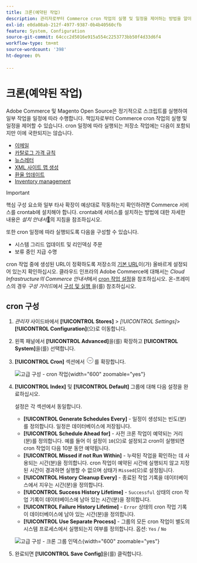 ```yaml
---
title: 크론(예약된 작업)
description: 관리자로부터 Commerce cron 작업의 실행 및 일정을 제어하는 방법을 알아봅니다.
exl-id: e0da08ab-212f-4977-9387-0b4b40560cfb
feature: System, Configuration
source-git-commit: 64ccc2d5016e915a554c2253773bb50f4d33d6f4
workflow-type: tm+mt
source-wordcount: '398'
ht-degree: 0%

---
```


# 크론(예약된 작업)

Adobe Commerce 및 Magento Open Source은 정기적으로 스크립트를 실행하여 일부 작업을 일정에 따라 수행합니다. 책임자로부터 Commerce cron 작업의 실행 및 일정을 제어할 수 있습니다. cron 일정에 따라 실행되는 저장소 작업에는 다음이 포함되지만 이에 국한되지는 않습니다.

- [이메일](email-communications.md)
- [카탈로그 가격 규칙](../merchandising-promotions/price-rules-catalog.md)
- [뉴스레터](../merchandising-promotions/newsletters.md)
- [XML 사이트 맵 생성](../merchandising-promotions/sitemap-xml.md)
- [환율 업데이트](../stores-purchase/currency-update.md)
- [Inventory management](../inventory-management/introduction.md)

>[!IMPORTANT]
>
>핵심 구성 요소와 일부 타사 확장이 예상대로 작동하는지 확인하려면 Commerce 서비스를 crontab에 설치해야 합니다. crontab에 서비스를 설치하는 방법에 대한 자세한 내용은 _설치 안내서_[&#128279;](https://experienceleague.adobe.com/docs/commerce-operations/installation-guide/next-steps/configuration.html?lang=ko)의 지침을 참조하십시오.

또한 cron 일정에 따라 실행되도록 다음을 구성할 수 있습니다.

- 시스템 그리드 업데이트 및 리인덱싱 주문
- 보류 중인 지급 수명

cron 작업 중에 생성된 URL이 정확하도록 저장소의 [기본 URL](../stores-purchase/store-urls.md)이(가) 올바르게 설정되어 있는지 확인하십시오. 클라우드 인프라의 Adobe Commerce에 대해서는 _Cloud Infrastructure의 Commerce 안내서_&#x200B;에서 [cron 작업 설정](https://experienceleague.adobe.com/docs/commerce-cloud-service/user-guide/configure/app/properties/crons-property.html?lang=ko)을 참조하십시오. 온-프레미스의 경우 _구성 가이드_&#x200B;에서 [구성 및 실행 ](https://experienceleague.adobe.com/docs/commerce-operations/configuration-guide/cli/configure-cron-jobs.html?lang=ko)을(를) 참조하십시오.

## cron 구성

1. _관리자_ 사이드바에서 **[!UICONTROL Stores]** > _[!UICONTROL Settings]_>**[!UICONTROL Configuration]**(으)로 이동합니다.

1. 왼쪽 패널에서 **[!UICONTROL Advanced]**&#x200B;을(를) 확장하고 **[!UICONTROL System]**&#x200B;을(를) 선택합니다.

1. **[!UICONTROL Cron]** 섹션에서 ![확장 선택기](../assets/icon-display-expand.png)를 확장합니다.

   ![고급 구성 - cron 작업](../configuration-reference/advanced/assets/system-cron.png){width="600" zoomable="yes"}

1. **[!UICONTROL Index]** 및 **[!UICONTROL Default]** 그룹에 대해 다음 설정을 완료하십시오.

   설정은 각 섹션에서 동일합니다.

   - **[!UICONTROL Generate Schedules Every]** - 일정이 생성되는 빈도(분)를 정의합니다. 일정은 데이터베이스에 저장됩니다.
   - **[!UICONTROL Schedule Ahead for]** - 사전 크론 작업이 예약되는 거리(분)를 정의합니다. 예를 들어 이 설정이 `10`(으)로 설정되고 cron이 실행되면 cron 작업이 다음 10분 동안 예약됩니다.
   - **[!UICONTROL Missed if not Run Within]** - 누락된 작업을 확인하는 데 사용되는 시간(분)을 정의합니다. cron 작업이 예약된 시간에 실행되지 않고 지정된 시간이 경과하면 실행할 수 없으며 상태가 `Missed`(으)로 설정됩니다.
   - **[!UICONTROL History Cleanup Every]** - 종료된 작업 기록을 데이터베이스에서 지우는 시간(분)을 정의합니다.
   - **[!UICONTROL Success History Lifetime]** - `Successful` 상태의 cron 작업 기록이 데이터베이스에 남아 있는 시간(분)을 정의합니다.
   - **[!UICONTROL Failure History Lifetime]** - `Error` 상태의 cron 작업 기록이 데이터베이스에 남아 있는 시간(분)을 정의합니다.
   - **[!UICONTROL Use Separate Process]** - 그룹의 모든 cron 작업이 별도의 시스템 프로세스에서 실행되는지 여부를 정의합니다. 옵션: `Yes` / `No`

   ![고급 구성 - 크론 그룹 인덱스](../configuration-reference/advanced/assets/system-cron-group-index.png){width="600" zoomable="yes"}

1. 완료되면 **[!UICONTROL Save Config]**&#x200B;을(를) 클릭합니다.
